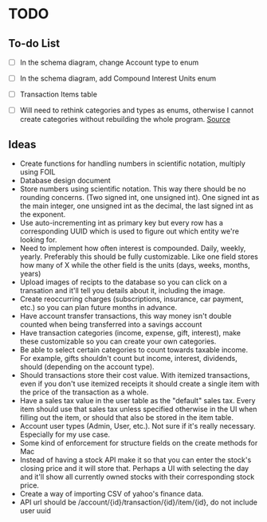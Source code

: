 # TODO

## To-do List

- [ ] In the schema diagram, change Account type to enum
- [ ] In the schema diagram, add Compound Interest Units enum
- [ ] Transaction Items table

- [ ] Will need to rethink categories and types as enums, otherwise I cannot create categories without rebuilding the whole program. [Source](https://users.rust-lang.org/t/can-rust-build-enums-dynamically-at-runtime/58452/3)

## Ideas

- Create functions for handling numbers in scientific notation, multiply using FOIL
- Database design document
- Store numbers using scientific notation. This way there should be no rounding concerns. (Two signed int, one unsigned int). One signed int as the main integer, one unsigned int as the decimal, the last signed int as the exponent.
- Use auto-incrementing int as primary key but every row has a corresponding UUID which is used to figure out which entity we're looking for.
- Need to implement how often interest is compounded. Daily, weekly, yearly. Preferably this should be fully customizable. Like one field stores how many of X while the other field is the units (days, weeks, months, years)
- Upload images of recipts to the database so you can click on a transation and it'll tell you details about it, including the image.
- Create reoccurring charges (subscriptions, insurance, car payment, etc.) so you can plan future months in advance.
- Have account transfer transactions, this way money isn't double counted when being transferred into a savings account
- Have transaction categories (income, expense, gift, interest), make these customizable so you can create your own categories.
- Be able to select certain categories to count towards taxable income. For example, gifts shouldn't count but income, interest, dividends, should (depending on the account type).
- Should transactions store their cost value. With itemized transactions, even if you don't use itemized receipts it should create a single item with the price of the transaction as a whole.
- Have a sales tax value in the user table as the "default" sales tax. Every item should use that sales tax unless specified otherwise in the UI when filling out the item, or should that also be stored in the item table.
- Account user types (Admin, User, etc.). Not sure if it's really necessary. Especially for my use case.
- Some kind of enforcement for structure fields on the create methods for Mac
- Instead of having a stock API make it so that you can enter the stock's closing price and it will store that. Perhaps a UI with selecting the day and it'll show all currently owned stocks with their corresponding stock price.
- Create a way of importing CSV of yahoo's finance data.
- API url should be /account/{id}/transaction/{id}/item/{id}, do not include user uuid
